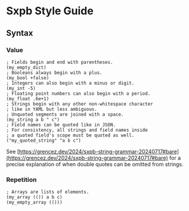 # Sxpb Style Guide

## Syntax

### Value
```
; Fields begin and end with parentheses.
(my_empty_dict)
; Booleans always begin with a plus.
(my_bool +false)
; Integers can also begin with a minus or digit.
(my_int -5)
; Floating point numbers can also begin with a period.
(my_float .6e+1)
; Strings begin with any other non-whitespace character
; like in YAML but less ambiguous.
; Unquoted segments are joined with a space.
(my_string a b " c")
; Field names can be quoted like in JSON.
; For consistency, all strings and field names inside
; a quoted field's scope must be quoted as well.
("my_quoted_string" "a b c")
```

See [https://grencez.dev/2024/sxpb-string-grammar-20240717#bare](https://grencez.dev/2024/sxpb-string-grammar-20240717#bare) for a precise explanation of when double quotes can be omitted from strings.

### Repetition
```
; Arrays are lists of elements.
(my_array (()) a b c)
(my_empty_array (()))
```
